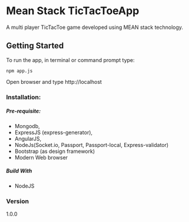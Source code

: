 # Mean Stack TicTacToeApp
A multi player TicTacToe game developed using MEAN stack technology.

## Getting Started
To run the app, in terminal or command prompt type:
```
npm app.js
```
Open browser and type http://localhost

### Installation:
##### Pre-requisite:
* Mongodb,
* ExpressJS (express-generator),
* AngularJS,
* NodeJs(Socket.io, Passport, Passport-local, Express-validator)
* Bootstrap (as design framework)
* Modern Web browser


##### Build With
* NodeJS


### Version
1.0.0

